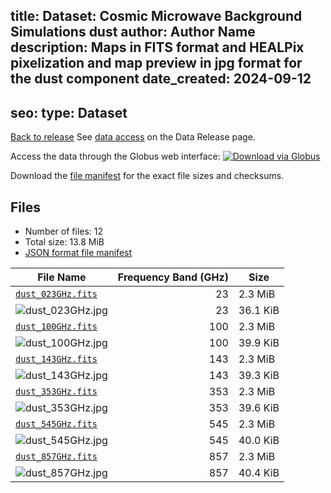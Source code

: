 title: Dataset: Cosmic Microwave Background Simulations dust
author: Author Name
description: Maps in FITS format and HEALPix pixelization and map preview in jpg format for the dust component
date_created: 2024-09-12
---
seo:
  type: Dataset
---

[Back to release](./index.html#datasets)
See [data access](./index.html#data-access) on the Data Release page.

Access the data through the Globus web interface: [![Download via Globus](images/globus-logo.png)](https://app.globus.org/file-manager?origin_id=18ed636e-0389-44c3-b533-cb3901dfc60f&origin_path=%2F/myfolder5/%2Fdust%2F)

Download the [file manifest](https://g-1926f5.c2d0f8.bd7c.data.globus.org//myfolder5//dust/manifest.json) for the exact file sizes and checksums.

## Files

- Number of files: 12
- Total size: 13.8 MiB
- [JSON format file manifest](https://g-1926f5.c2d0f8.bd7c.data.globus.org//myfolder5//dust/manifest.json)

|                                      File Name                                      | Frequency Band (GHz) |   Size   |
| ----------------------------------------------------------------------------------- | -------------------: | -------- |
| [`dust_023GHz.fits`](https://g-1926f5.c2d0f8.bd7c.data.globus.org/dust_023GHz.fits) |                   23 | 2.3 MiB  |
| ![`dust_023GHz.jpg`](https://g-1926f5.c2d0f8.bd7c.data.globus.org/dust_023GHz.jpg)  |                   23 | 36.1 KiB |
| [`dust_100GHz.fits`](https://g-1926f5.c2d0f8.bd7c.data.globus.org/dust_100GHz.fits) |                  100 | 2.3 MiB  |
| ![`dust_100GHz.jpg`](https://g-1926f5.c2d0f8.bd7c.data.globus.org/dust_100GHz.jpg)  |                  100 | 39.9 KiB |
| [`dust_143GHz.fits`](https://g-1926f5.c2d0f8.bd7c.data.globus.org/dust_143GHz.fits) |                  143 | 2.3 MiB  |
| ![`dust_143GHz.jpg`](https://g-1926f5.c2d0f8.bd7c.data.globus.org/dust_143GHz.jpg)  |                  143 | 39.3 KiB |
| [`dust_353GHz.fits`](https://g-1926f5.c2d0f8.bd7c.data.globus.org/dust_353GHz.fits) |                  353 | 2.3 MiB  |
| ![`dust_353GHz.jpg`](https://g-1926f5.c2d0f8.bd7c.data.globus.org/dust_353GHz.jpg)  |                  353 | 39.6 KiB |
| [`dust_545GHz.fits`](https://g-1926f5.c2d0f8.bd7c.data.globus.org/dust_545GHz.fits) |                  545 | 2.3 MiB  |
| ![`dust_545GHz.jpg`](https://g-1926f5.c2d0f8.bd7c.data.globus.org/dust_545GHz.jpg)  |                  545 | 40.0 KiB |
| [`dust_857GHz.fits`](https://g-1926f5.c2d0f8.bd7c.data.globus.org/dust_857GHz.fits) |                  857 | 2.3 MiB  |
| ![`dust_857GHz.jpg`](https://g-1926f5.c2d0f8.bd7c.data.globus.org/dust_857GHz.jpg)  |                  857 | 40.4 KiB |
